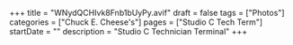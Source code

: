 +++
title = "WNydQCHIvk8Fnb1bUyPy.avif"
draft = false
tags = ["Photos"]
categories = ["Chuck E. Cheese's"]
pages = ["Studio C Tech Term"]
startDate = ""
description = "Studio C Technician Terminal"
+++
